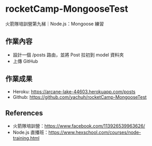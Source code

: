 # rocketCamp-MongooseTest

火箭隊培訓營第九梯｜Node.js：Mongoose 練習

## 作業內容
- 設計一個 /posts 路由，並將 Post 拉初到 model 資料夾
- 上傳 GitHub

## 作業成果
- Heroku: https://arcane-lake-44603.herokuapp.com/posts
- Github: https://github.com/yachuh/rocketCamp-MongooseTest


## References
- 火箭隊培訓營：https://www.facebook.com/113926539963626/
- Node.js 直播班：https://www.hexschool.com/courses/node-training.html
